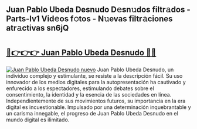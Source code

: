 ## Juan Pablo Ubeda Desnudo D𝚎sn𝚞dos filtr𝚊dos - Parts-Iv1 Vid𝚎os f𝚘tos - N𝚞evas filtr𝚊ciones atr𝚊ctivas sn6jQ

# <h2><a href="http://mbanwle.tromn.icu/?c=Juan+Pablo+Ubeda+Desnudo">🔗👉👉👉 Juan Pablo Ubeda Desnudo 🔗🔗</a></h2>

[![Juan Pablo Ubeda Desnudo nuevo](https://i.imgur.com/pEAQMta.gif)](http://mbanwle.tromn.icu/?c=Juan+Pablo+Ubeda+Desnudo)
Juan Pablo Ubeda Desnudo, un individuo complejo y estimulante, se resiste a la descripción fácil. Su uso innovador de los medios digitales para la autopresentación ha cautivado y enfurecido a los espectadores, estimulando debates sobre el consentimiento, la identidad y la esencia de las sociedades en línea. Independientemente de sus movimientos futuros, su importancia en la era digital es incuestionable. Impulsado por una determinación inquebrantable y un carisma innegable, el progreso de Juan Pablo Ubeda Desnudo en el mundo digital es ilimitado.
